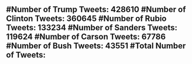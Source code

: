 #Number of Trump Tweets: 428610
#Number of Clinton Tweets: 360645
#Number of Rubio Tweets: 133234
#Number of Sanders Tweets: 119624
#Number of Carson Tweets: 67786
#Number of Bush Tweets: 43551
#Total Number of Tweets:  
---
